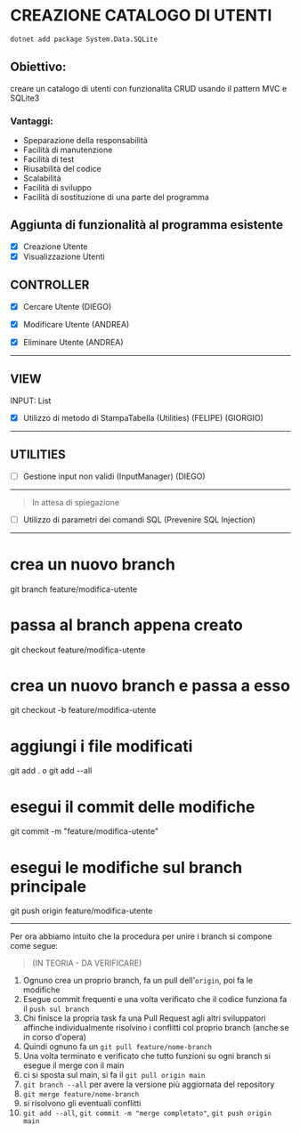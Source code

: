 # CREAZIONE CATALOGO DI UTENTI


```bash
dotnet add package System.Data.SQLite
```


## Obiettivo: 

creare un catalogo di utenti con funzionalita CRUD usando il pattern MVC e SQLite3


### Vantaggi:

- Speparazione della responsabilità
- Facilità di manutenzione
- Facilità di test
- Riusabilità del codice
- Scalabilità
- Facilità di sviluppo
- Facilità di sostituzione di una parte del programma

## Aggiunta di funzionalità al programma esistente

- [x] Creazione Utente
- [x] Visualizzazione Utenti

CONTROLLER
---
- [x] Cercare Utente (DIEGO)

- [x] Modificare Utente (ANDREA)  
- [x] Eliminare Utente (ANDREA)
---

VIEW
---
INPUT: List<User>
- [x] Utilizzo di metodo di StampaTabella (Utilities) (FELIPE) (GIORGIO)
---

UTILITIES
---
- [ ] Gestione input non validi (InputManager) (DIEGO)
---


> In attesa di spiegazione

- [ ] Utilizzo di parametri dei comandi SQL (Prevenire SQL Injection)

---

# crea un nuovo branch
git branch feature/modifica-utente
# passa al branch appena creato
git checkout feature/modifica-utente
# crea un nuovo branch e passa a esso
git checkout -b feature/modifica-utente
# aggiungi i file modificati
git add . o git add --all
# esegui il commit delle modifiche
git commit -m "feature/modifica-utente"
# esegui le modifiche sul branch principale
git push origin feature/modifica-utente

---

Per ora abbiamo intuito che la procedura per unire i branch si compone come segue: 

> (IN TEORIA - DA VERIFICARE)

1. Ognuno crea un proprio branch, fa un pull dell'`origin`, poi fa le modifiche
2. Esegue commit frequenti e una volta verificato che il codice funziona fa il `push sul branch`
3. Chi finisce la propria task fa una Pull Request agli altri sviluppatori affinche individualmente risolvino i conflitti col proprio branch (anche se in corso d'opera)
4. Quindi ognuno fa un `git pull feature/nome-branch`
5. Una volta terminato e verificato che tutto funzioni su ogni branch si esegue il merge con il main
6. ci si sposta sul main, si fa il `git pull origin main`
7. `git branch --all` per avere la versione più aggiornata del repository
8. `git merge feature/nome-branch`
9. si risolvono gli eventuali conflitti
10. `git add --all`, `git commit -m "merge completato"`, `git push origin main`